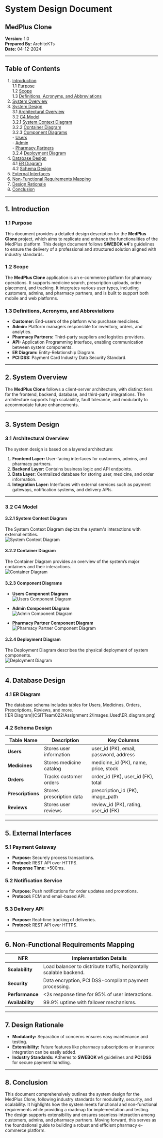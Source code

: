 # System Design Document  
## MedPlus Clone  
**Version:** 1.0  
**Prepared By:** ArchiteKTs  
**Date:** 04-12-2024  

---

## Table of Contents  
1. [Introduction](#introduction)  
    1.1 [Purpose](#11-purpose)  
    1.2 [Scope](#12-scope)  
    1.3 [Definitions, Acronyms, and Abbreviations](#13-definitions-acronyms-and-abbreviations)  
2. [System Overview](#system-overview)  
3. [System Design](#system-design)  
    3.1 [Architectural Overview](#31-architectural-overview)  
    3.2 [C4 Model](#32-c4-model)  
        3.2.1 [System Context Diagram](#321-system-context-diagram)  
        3.2.2 [Container Diagram](#322-container-diagram)  
        3.2.3 [Component Diagrams](#323-component-diagrams)  
            - [Users](#users)  
            - [Admin](#admin)  
            - [Pharmacy Partners](#pharmacy-partners)  
        3.2.4 [Deployment Diagram](#324-deployment-diagram)  
4. [Database Design](#database-design)  
    4.1 [ER Diagram](#41-er-diagram)  
    4.2 [Schema Design](#42-schema-design)  
5. [External Interfaces](#external-interfaces)  
6. [Non-Functional Requirements Mapping](#non-functional-requirements-mapping)  
7. [Design Rationale](#design-rationale)  
8. [Conclusion](#conclusion)  

---

## 1. Introduction  

### 1.1 Purpose  
This document provides a detailed design description for the **MedPlus Clone** project, which aims to replicate and enhance the functionalities of the MedPlus platform. This design document follows **SWEBOK v4**'s guidelines to ensure the delivery of a professional and structured solution aligned with industry standards.

### 1.2 Scope  
The **MedPlus Clone** application is an e-commerce platform for pharmacy operations. It supports medicine search, prescription uploads, order placement, and tracking. It integrates various user types, including customers, admins, and pharmacy partners, and is built to support both mobile and web platforms.

### 1.3 Definitions, Acronyms, and Abbreviations  
- **Customer:** End-users of the platform who purchase medicines.  
- **Admin:** Platform managers responsible for inventory, orders, and analytics.  
- **Pharmacy Partners:** Third-party suppliers and logistics providers.  
- **API:** Application Programming Interface, enabling communication between system components.  
- **ER Diagram:** Entity-Relationship Diagram.  
- **PCI DSS:** Payment Card Industry Data Security Standard.  

---

## 2. System Overview  
The **MedPlus Clone** follows a client-server architecture, with distinct tiers for the frontend, backend, database, and third-party integrations. The architecture supports high scalability, fault tolerance, and modularity to accommodate future enhancements.

---

## 3. System Design  

### 3.1 Architectural Overview  
The system design is based on a layered architecture:  
1. **Frontend Layer:** User-facing interfaces for customers, admins, and pharmacy partners.  
2. **Backend Layer:** Contains business logic and API endpoints.  
3. **Data Layer:** Centralized database for storing user, medicine, and order information.  
4. **Integration Layer:** Interfaces with external services such as payment gateways, notification systems, and delivery APIs.  

---

### 3.2 C4 Model  

#### 3.2.1 System Context Diagram  
The System Context Diagram depicts the system's interactions with external entities.  
![System Context Diagram](Images_Used\sys_context.png)  

#### 3.2.2 Container Diagram  
The Container Diagram provides an overview of the system’s major containers and their interactions.  
![Container Diagram](Images_Used\container_diagram.png)  

#### 3.2.3 Component Diagrams  

- **Users Component Diagram**  
![Users Component Diagram](Images_Used\cust_comp.png)  

- **Admin Component Diagram**  
![Admin Component Diagram](Images_Used\adm_comp.png)  

- **Pharmacy Partner Component Diagram**  
![Pharmacy Partner Component Diagram](Images_Used\pharm_comp.png)  

#### 3.2.4 Deployment Diagram  
The Deployment Diagram describes the physical deployment of system components.  
![Deployment Diagram](Images_Used\deployment_diagram.png)  

---

## 4. Database Design  

### 4.1 ER Diagram  
The database schema includes tables for Users, Medicines, Orders, Prescriptions, Reviews, and more.  
![ER Diagram](CSITTeam022\Assignment 2\Images_Used\ER_diagram.png)  

### 4.2 Schema Design  
| Table Name     | Description               | Key Columns                   |  
|----------------|---------------------------|-------------------------------|  
| **Users**      | Stores user information   | user_id (PK), email, password, address |  
| **Medicines**  | Stores medicine catalog   | medicine_id (PK), name, price, stock |  
| **Orders**     | Tracks customer orders    | order_id (PK), user_id (FK), total |  
| **Prescriptions** | Stores prescription data | prescription_id (PK), image_path |  
| **Reviews**    | Stores user reviews       | review_id (PK), rating, user_id (FK) |  

---

## 5. External Interfaces  

### 5.1 Payment Gateway  
- **Purpose:** Securely process transactions.  
- **Protocol:** REST API over HTTPS.  
- **Response Time:** <500ms.  

### 5.2 Notification Service  
- **Purpose:** Push notifications for order updates and promotions.  
- **Protocol:** FCM and email-based API.  

### 5.3 Delivery API  
- **Purpose:** Real-time tracking of deliveries.  
- **Protocol:** REST API over HTTPS.  

---

## 6. Non-Functional Requirements Mapping  

| **NFR**         | **Implementation Details**                                  |  
|------------------|------------------------------------------------------------|  
| **Scalability**  | Load balancer to distribute traffic, horizontally scalable backend. |  
| **Security**     | Data encryption, PCI DSS-compliant payment processing.     |  
| **Performance**  | <2s response time for 95% of user interactions.            |  
| **Availability** | 99.9% uptime with failover mechanisms.                     |  

---

## 7. Design Rationale  
- **Modularity:** Separation of concerns ensures easy maintenance and testing.  
- **Extensibility:** Future features like pharmacy subscriptions or insurance integration can be easily added.  
- **Industry Standards:** Adheres to **SWEBOK v4** guidelines and **PCI DSS** for secure payment handling.  

---

## 8. Conclusion  
This document comprehensively outlines the system design for the MedPlus Clone, following industry standards for modularity, security, and scalability. It highlights how the system meets functional and non-functional requirements while providing a roadmap for implementation and testing. The design supports extensibility and ensures seamless interaction among customers, admins, and pharmacy partners. Moving forward, this serves as the foundational guide to building a robust and efficient pharmacy e-commerce platform.  